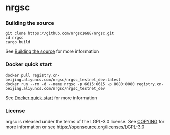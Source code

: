 # nrgsc

### Building the source

```
git clone https://github.com/nrgsc1688/nrgsc.git
cd nrgsc
cargo build
```

See [Building the source](https://github.com/nrgsc1688/nrgsc/docs/blob/master/build/README.md) for more information

### Docker quick start

```
docker pull registry.cn-beijing.aliyuncs.com/nrgsc/nrgsc_testnet_dev:latest
docker run --rm -d --name nrgsc -p 6615:6615 -p 8080:8080 registry.cn-beijing.aliyuncs.com/nrgsc/nrgsc_testnet_dev
```

See [Docker quick start](https://github.com/nrgsc1688/nrgsc/docs/blob/master/start-docker/README.md) for more information

### License

nrgsc is released under the terms of the LGPL-3.0 license. See [COPYING](COPYING) for more information or see https://opensource.org/licenses/LGPL-3.0
